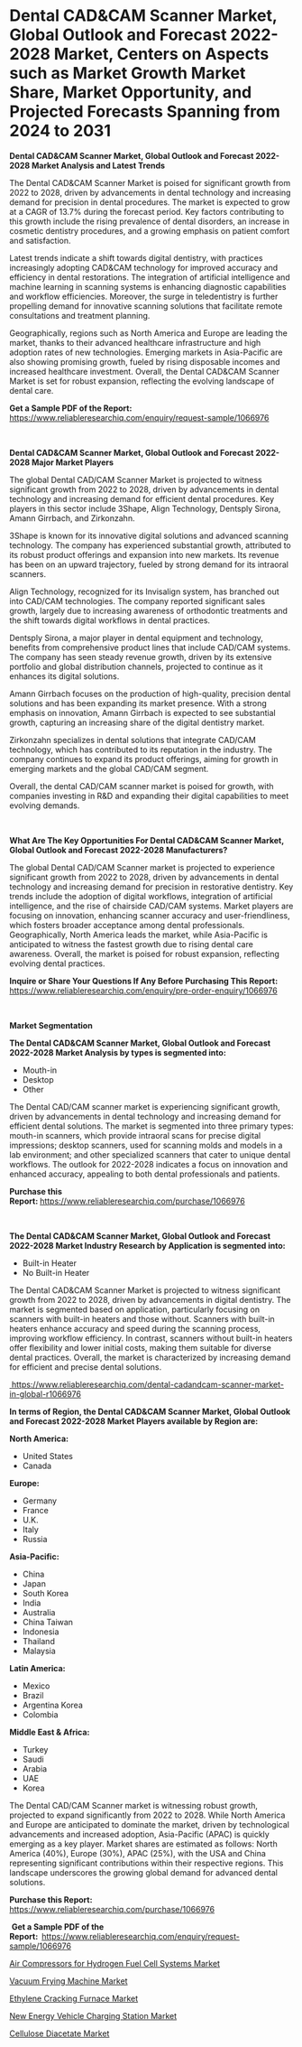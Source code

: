 <p><h1>Dental CAD&CAM Scanner Market, Global Outlook and Forecast 2022-2028 Market, Centers on Aspects such as Market Growth Market Share, Market Opportunity, and Projected Forecasts Spanning from 2024 to 2031</h1></p><p><strong>Dental CAD&CAM Scanner Market, Global Outlook and Forecast 2022-2028 Market Analysis and Latest Trends</strong></p>
<p><p>The Dental CAD&CAM Scanner Market is poised for significant growth from 2022 to 2028, driven by advancements in dental technology and increasing demand for precision in dental procedures. The market is expected to grow at a CAGR of 13.7% during the forecast period. Key factors contributing to this growth include the rising prevalence of dental disorders, an increase in cosmetic dentistry procedures, and a growing emphasis on patient comfort and satisfaction.</p><p>Latest trends indicate a shift towards digital dentistry, with practices increasingly adopting CAD&CAM technology for improved accuracy and efficiency in dental restorations. The integration of artificial intelligence and machine learning in scanning systems is enhancing diagnostic capabilities and workflow efficiencies. Moreover, the surge in teledentistry is further propelling demand for innovative scanning solutions that facilitate remote consultations and treatment planning.</p><p>Geographically, regions such as North America and Europe are leading the market, thanks to their advanced healthcare infrastructure and high adoption rates of new technologies. Emerging markets in Asia-Pacific are also showing promising growth, fueled by rising disposable incomes and increased healthcare investment. Overall, the Dental CAD&CAM Scanner Market is set for robust expansion, reflecting the evolving landscape of dental care.</p></p>
<p><strong>Get a Sample PDF of the Report:&nbsp;</strong> <a href="https://www.reliableresearchiq.com/enquiry/request-sample/1066976">https://www.reliableresearchiq.com/enquiry/request-sample/1066976</a></p>
<p>&nbsp;</p>
<p><strong>Dental CAD&CAM Scanner Market, Global Outlook and Forecast 2022-2028 Major Market Players</strong></p>
<p><p>The global Dental CAD/CAM Scanner Market is projected to witness significant growth from 2022 to 2028, driven by advancements in dental technology and increasing demand for efficient dental procedures. Key players in this sector include 3Shape, Align Technology, Dentsply Sirona, Amann Girrbach, and Zirkonzahn.</p><p>3Shape is known for its innovative digital solutions and advanced scanning technology. The company has experienced substantial growth, attributed to its robust product offerings and expansion into new markets. Its revenue has been on an upward trajectory, fueled by strong demand for its intraoral scanners.</p><p>Align Technology, recognized for its Invisalign system, has branched out into CAD/CAM technologies. The company reported significant sales growth, largely due to increasing awareness of orthodontic treatments and the shift towards digital workflows in dental practices.</p><p>Dentsply Sirona, a major player in dental equipment and technology, benefits from comprehensive product lines that include CAD/CAM systems. The company has seen steady revenue growth, driven by its extensive portfolio and global distribution channels, projected to continue as it enhances its digital solutions.</p><p>Amann Girrbach focuses on the production of high-quality, precision dental solutions and has been expanding its market presence. With a strong emphasis on innovation, Amann Girrbach is expected to see substantial growth, capturing an increasing share of the digital dentistry market.</p><p>Zirkonzahn specializes in dental solutions that integrate CAD/CAM technology, which has contributed to its reputation in the industry. The company continues to expand its product offerings, aiming for growth in emerging markets and the global CAD/CAM segment.</p><p>Overall, the dental CAD/CAM scanner market is poised for growth, with companies investing in R&D and expanding their digital capabilities to meet evolving demands.</p></p>
<p>&nbsp;</p>
<p><strong>What Are The Key Opportunities For Dental CAD&CAM Scanner Market, Global Outlook and Forecast 2022-2028 Manufacturers?</strong></p>
<p><p>The global Dental CAD/CAM Scanner market is projected to experience significant growth from 2022 to 2028, driven by advancements in dental technology and increasing demand for precision in restorative dentistry. Key trends include the adoption of digital workflows, integration of artificial intelligence, and the rise of chairside CAD/CAM systems. Market players are focusing on innovation, enhancing scanner accuracy and user-friendliness, which fosters broader acceptance among dental professionals. Geographically, North America leads the market, while Asia-Pacific is anticipated to witness the fastest growth due to rising dental care awareness. Overall, the market is poised for robust expansion, reflecting evolving dental practices.</p></p>
<p><strong>Inquire or Share Your Questions If Any Before Purchasing This Report:</strong> <a href="https://www.reliableresearchiq.com/enquiry/pre-order-enquiry/1066976">https://www.reliableresearchiq.com/enquiry/pre-order-enquiry/1066976</a></p>
<p>&nbsp;</p>
<p><strong>Market Segmentation</strong></p>
<p><strong>The Dental CAD&CAM Scanner Market, Global Outlook and Forecast 2022-2028 Market Analysis by types is segmented into:</strong></p>
<p><ul><li>Mouth-in</li><li>Desktop</li><li>Other</li></ul></p>
<p><p>The Dental CAD/CAM scanner market is experiencing significant growth, driven by advancements in dental technology and increasing demand for efficient dental solutions. The market is segmented into three primary types: mouth-in scanners, which provide intraoral scans for precise digital impressions; desktop scanners, used for scanning molds and models in a lab environment; and other specialized scanners that cater to unique dental workflows. The outlook for 2022-2028 indicates a focus on innovation and enhanced accuracy, appealing to both dental professionals and patients.</p></p>
<p><strong>Purchase this Report:&nbsp;</strong><a href="https://www.reliableresearchiq.com/purchase/1066976">https://www.reliableresearchiq.com/purchase/1066976</a></p>
<p>&nbsp;</p>
<p><strong>The Dental CAD&CAM Scanner Market, Global Outlook and Forecast 2022-2028 Market Industry Research by Application is segmented into:</strong></p>
<p><ul><li>Built-in Heater</li><li>No Built-in Heater</li></ul></p>
<p><p>The Dental CAD&CAM Scanner Market is projected to witness significant growth from 2022 to 2028, driven by advancements in digital dentistry. The market is segmented based on application, particularly focusing on scanners with built-in heaters and those without. Scanners with built-in heaters enhance accuracy and speed during the scanning process, improving workflow efficiency. In contrast, scanners without built-in heaters offer flexibility and lower initial costs, making them suitable for diverse dental practices. Overall, the market is characterized by increasing demand for efficient and precise dental solutions.</p></p>
<p><a href="https://www.reliableresearchiq.com/dental-cadandcam-scanner-market-in-global-r1066976">&nbsp;https://www.reliableresearchiq.com/dental-cadandcam-scanner-market-in-global-r1066976</a></p>
<p><strong>In terms of Region, the Dental CAD&CAM Scanner Market, Global Outlook and Forecast 2022-2028 Market Players available by Region are:</strong></p>
<p>
    <p> <strong> North America: </strong>
        <ul>
            <li>United States</li>
            <li>Canada</li>
        </ul>
        </p> 
    <p> <strong> Europe: </strong>
        <ul>
            <li>Germany</li>
            <li>France</li>
            <li>U.K.</li>
            <li>Italy</li>
            <li>Russia</li>
        </ul>
        </p> 
    <p> <strong> Asia-Pacific: </strong>
        <ul>
            <li>China</li>
            <li>Japan</li>
            <li>South Korea</li>
            <li>India</li>
            <li>Australia</li>
            <li>China Taiwan</li>
            <li>Indonesia</li>
            <li>Thailand</li>
            <li>Malaysia</li>
        </ul>
        </p> 
    <p> <strong> Latin America: </strong>
        <ul>
            <li>Mexico</li>
            <li>Brazil</li>
            <li>Argentina Korea</li>
            <li>Colombia</li>
        </ul>
        </p> 
    <p> <strong> Middle East & Africa: </strong>
        <ul>
            <li>Turkey</li>
            <li>Saudi</li>
            <li>Arabia</li>
            <li>UAE</li>
            <li>Korea</li>
        </ul>
    </p>
    </p>
<p><p>The Dental CAD/CAM Scanner market is witnessing robust growth, projected to expand significantly from 2022 to 2028. While North America and Europe are anticipated to dominate the market, driven by technological advancements and increased adoption, Asia-Pacific (APAC) is quickly emerging as a key player. Market shares are estimated as follows: North America (40%), Europe (30%), APAC (25%), with the USA and China representing significant contributions within their respective regions. This landscape underscores the growing global demand for advanced dental solutions.</p></p>
<p><strong>Purchase this Report: </strong><a href="https://www.reliableresearchiq.com/purchase/1066976">https://www.reliableresearchiq.com/purchase/1066976</a></p>
<p>&nbsp;<strong>Get a Sample PDF of the Report:&nbsp;&nbsp;</strong><a href="https://www.reliableresearchiq.com/enquiry/request-sample/1066976">https://www.reliableresearchiq.com/enquiry/request-sample/1066976</a></p>
<p><strong></strong></p>
<p><p><a href="https://medium.com/@karinaokon97/global-air-compressors-for-hydrogen-fuel-cell-systems-market-by-product-type-by-application-by-02f789c21c81">Air Compressors for Hydrogen Fuel Cell Systems Market</a></p><p><a href="https://www.linkedin.com/pulse/vacuum-frying-machine-market-share-analysis-growth-trends-6shje?trackingId=usaMh0p7RDONkBuz2UFQbw%3D%3D">Vacuum Frying Machine Market</a></p><p><a href="https://www.linkedin.com/pulse/insights-ethylene-cracking-furnace-market-share-competitive-iqiee?trackingId=CuJ73lWoQAmBd2OtjlI4ww%3D%3D">Ethylene Cracking Furnace Market</a></p><p><a href="https://medium.com/@randaarks98078567/new-energy-vehicle-charging-station-market-outlook-market-share-analysis-growth-trends-market-ed9948f14702">New Energy Vehicle Charging Station Market</a></p><p><a href="https://www.linkedin.com/pulse/navigating-global-cellulose-diacetate-market-landscape-trends-forecasts-inr4e?trackingId=RsVY9B6BSMaYSLFJlXKDUA%3D%3D">Cellulose Diacetate Market</a></p></p>